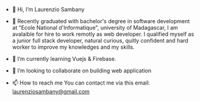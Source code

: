 - 👋 Hi, I’m Laurenzio Sambany
- 👀 Recently graduated with bachelor's degree in software development at "Ecole National d'Informatique", 
 university of Madagascar, I am avalaible for hire to work remotly as web developer. I qualified myself
 as a junior full stack developer, natural curious, quitly confident and hard worker to improve my 
 knowledges and my skills.

- 🌱 I’m currently learning Vuejs & Firebase.
- 💞️ I’m looking to collaborate on building web application
- 📫 How to reach me
You can contact me via this email: laurenziosambany@gmail.com

<!---
Laurenz19/Laurenz19 is a ✨ special ✨ repository because its `README.md` (this file) appears on your GitHub profile.
You can click the Preview link to take a look at your changes.
--->
